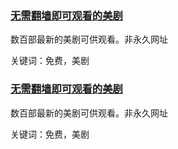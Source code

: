<h3><a href="https://www.zxzja.com/">无需翻墙即可观看的美剧</a> </h3>

数百部最新的美剧可供观看。非永久网址

关键词：免费，美剧
 
<h3><a href="https://www.zxzja.com/">无需翻墙即可观看的美剧</a> </h3>

数百部最新的美剧可供观看。非永久网址

关键词：免费，美剧
 
